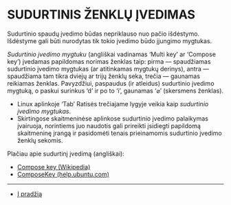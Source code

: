 
# SUDURTINIS ŽENKLŲ ĮVEDIMAS

Sudurtinio spaudų įvedimo būdas nepriklauso nuo pačio išdėstymo. Išdėstyme gali būti nurodytas tik tokio įvedimo būdo įjungimo mygtukas.

_Sudurtinio įvedimo mygtuku_ (angliškai vadinamas ‘Multi key’ ar ‘Compose key’) įvedamas papildomas norimas ženklas taip: pirma — spaudžiamas sudurtinio įvedimo mygtukas (ar atitinkamas mygtukų derinys), antra — spaudžiama tam tikra dviejų ar trijų ženklų seka, trečia — gaunamas reikiamas ženklas. Pavyzdžiui, paspaudus (ir atleidus) sudurtinio įvedimo mygtuką, o paskui surinkus ‘d’ ir po to ‘i’, gaunamas ‘⌀’ (skersmens ženklas).

+ Linux aplinkoje ‘Tab’ Ratisės trečiajame lygyje veikia kaip _sudurtinio įvedimo mygtukas_.
+ Skirtingose skaitmeninėse aplinkose sudurtinio įvedimo palaikymas įvairuoja, norintiems juo naudotis gali prireikti įsidiegti papildomą skaitmeninę įrangą ir pasidomėti tenais prieinamomis sudurtinio įvedimo ženklų sekomis.

Plačiau apie sudurtinį įvedimą (angliškai):

- [Compose key (Wikipedia)](https://en.wikipedia.org/wiki/Compose_key)
- [ComposeKey (help.ubuntu.com)](https://help.ubuntu.com/community/ComposeKey)

-----------------------------------------

+ [Į pradžią](../README.md)
